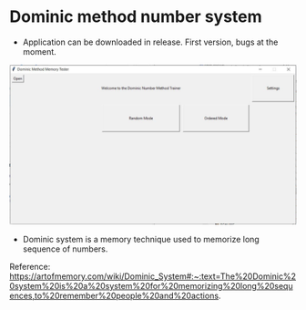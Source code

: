 # Dominic method number system

- Application can be downloaded in release. First version, bugs at the moment.

<img src="img/application_pic.JPG" width="800">

- Dominic system is a memory technique used to memorize long sequence of numbers.

Reference: https://artofmemory.com/wiki/Dominic_System#:~:text=The%20Dominic%20system%20is%20a%20system%20for%20memorizing%20long%20sequences,to%20remember%20people%20and%20actions.
